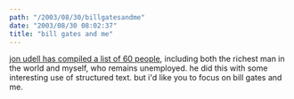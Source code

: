 ```yaml
---
path: "/2003/08/30/billgatesandme" 
date: "2003/08/30 08:02:37" 
title: "bill gates and me" 
---
```

<p><a href="http://weblog.infoworld.com/udell/2003/08/29.html#a787">jon udell has compiled a list of 60 people</a>, including both the richest man in the world and myself, who remains unemployed. he did this with some interesting use of structured text. but i'd like you to focus on bill gates and me.</p>